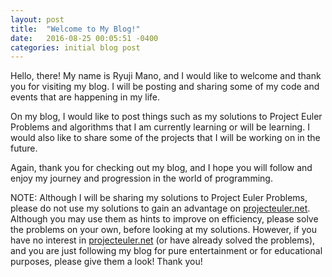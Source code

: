 ```yaml
---
layout: post
title:  "Welcome to My Blog!"
date:   2016-08-25 00:05:51 -0400
categories: initial blog post
---
```

Hello, there! My name is Ryuji Mano, and I would like to welcome and thank you for visiting my blog. I will be posting and sharing some of my code and events that are happening in my life.

On my blog, I would like to post things such as my solutions to Project Euler Problems and algorithms that I am currently learning or will be learning. I would also like to share some of the projects that I will be working on in the future.

Again, thank you for checking out my blog, and I hope you will follow and enjoy my journey and progression in the world of programming.


NOTE: Although I will be sharing my solutions to Project Euler Problems, please do not use my solutions to gain an advantage on [projecteuler.net][project-euler]. Although you may use them as hints to improve on efficiency, please solve the problems on your own, before looking at my solutions. However, if you have no interest in [projecteuler.net][project-euler] (or have already solved the problems), and you are just following my blog for pure entertainment or for educational purposes, please give them a look! Thank you!

[project-euler]:http://www.projecteuler.net
